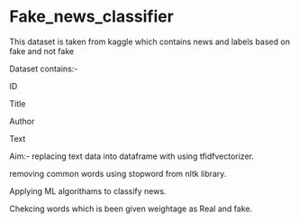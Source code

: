 # Fake_news_classifier
This dataset is taken from kaggle which contains news and labels based on fake and not fake

Dataset contains:-

ID

Title

Author

Text

Aim:- replacing text data into dataframe with using tfidfvectorizer.

removing common words using stopword from nltk library.

Applying ML algorithams to classify news.

Chekcing words which is been given weightage as Real and fake.


